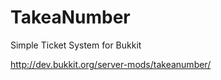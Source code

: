TakeaNumber
===========

Simple Ticket System for Bukkit

http://dev.bukkit.org/server-mods/takeanumber/